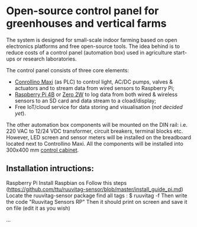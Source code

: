 # Open-source control panel for greenhouses and vertical farms
The system is designed for small-scale indoor farming based on open electronics platforms and free open-source tools. The idea behind is to reduce costs of a control panel (automation box) used in agriculture start-ups or research laboratories.

The control panel consists of three core elements:
- [Conrollino Maxi](https://www.controllino.com/product/controllino-maxi/) (as PLC) to control light, AC/DC pumps, valves & actuators and to stream data from wired sensors to Raspberry Pi;
- [Raspberry Pi 4B](https://www.raspberrypi.com/products/raspberry-pi-4-model-b/) or [Zero 2W](https://www.raspberrypi.com/products/raspberry-pi-zero-2-w/) to log data from both wired & wireless sensors to an SD card and data stream to a cload/display;
- Free IoT/cloud service for data storing and visualisation (*not decided yet*).

The other automation box components will be mounted on the DIN rail: i.e. 220 VAC to 12/24 VDC transformer, circuit breakers, terminal blocks etc. However, LED screen and sensor meters will be installed on the breadboard located next to Controllino Maxi. All the components will be installed into 300x400 mm [control cabinet](https://www.amazon.de/ELEKTRO-PLAST-Control-Distribution-Industrial-Surface-Mounted/dp/B00R3HS41U/ref=rvi_7/261-8255680-4129054?pd_rd_w=nTgOY&pf_rd_p=22019d9a-e205-410a-b337-2be913e3a486&pf_rd_r=WC1628P0KMTCZAG0ZTGB&pd_rd_r=ef9b4e1b-41d8-4ea9-bd4d-cda1da2f85f8&pd_rd_wg=aH9x4&pd_rd_i=B00R3HS41U&psc=1).

## Installation intructions: 
Raspberry Pi
Install Raspbian os
Follow this steps (https://github.com/ttu/ruuvitag-sensor/blob/master/install_guide_pi.md)
Locate the ruuvitag-sensor package
find all tags : $ ruuvitag -f
Then write the code "Ruuvitag Sensors RP"
Then it should print on screen and save it on file (edit it as you wish)


...
